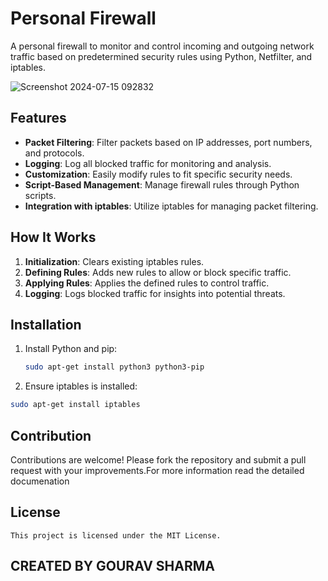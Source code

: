 # Personal Firewall

A personal firewall to monitor and control incoming and outgoing network traffic based on predetermined security rules using Python, Netfilter, and iptables.

![Screenshot 2024-07-15 092832](https://github.com/user-attachments/assets/6e83cefb-3283-487f-812f-5e8afc7a132e)


## Features

- **Packet Filtering**: Filter packets based on IP addresses, port numbers, and protocols.
- **Logging**: Log all blocked traffic for monitoring and analysis.
- **Customization**: Easily modify rules to fit specific security needs.
- **Script-Based Management**: Manage firewall rules through Python scripts.
- **Integration with iptables**: Utilize iptables for managing packet filtering.

## How It Works

1. **Initialization**: Clears existing iptables rules.
2. **Defining Rules**: Adds new rules to allow or block specific traffic.
3. **Applying Rules**: Applies the defined rules to control traffic.
4. **Logging**: Logs blocked traffic for insights into potential threats.

## Installation

1. Install Python and pip:
   ```sh
   sudo apt-get install python3 python3-pip
   ```

2. Ensure iptables is installed:
  
  ```sh
  sudo apt-get install iptables
  ```
## Contribution
Contributions are welcome! Please fork the repository and submit a pull request with your improvements.For more information read the detailed documenation

## License

```This project is licensed under the MIT License.```

## CREATED BY GOURAV SHARMA
